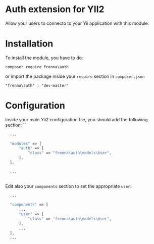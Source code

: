 # Auth extension for YII2

Allow your users to connecto to your Yii application with this module.

# Installation 

To install the module, you have to do: 

`composer require frenna\auth`
 
or import the package inside your `require` section in `composer.json`

` "frenna\auth" : "dev-master" `

# Configuration

Inside your main Yii2 configuration file, you should add the following section:
``

```php
  ...
  
  "modules" => [
      "auth" => [
          "class" => "frenna\auth\models\User",
      ],
  ],
  
  ...
  
```

Edit also your `components` section to set the appropriate `user`:


```php
  ...
  
  "components" => [
      ...
      "user" => [
          "class" => "frenna\auth\models\User",
      ],
      ...
  ],
  ...
  
```
